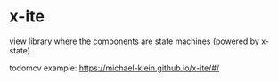 # x-ite

view library where the components are state machines (powered by x-state).

todomcv example: https://michael-klein.github.io/x-ite/#/
